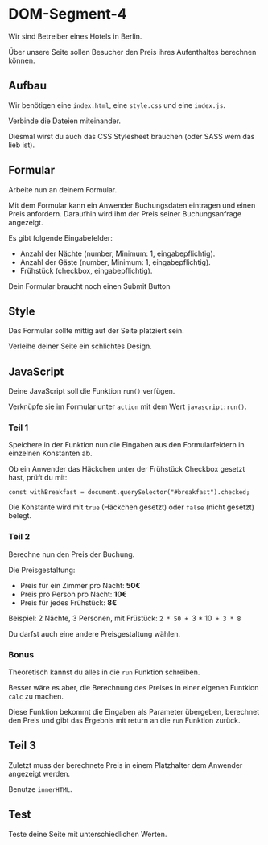 # DOM-Segment-4

Wir sind Betreiber eines Hotels in Berlin.

Über unsere Seite sollen Besucher den Preis ihres Aufenthaltes berechnen können.

## Aufbau
Wir benötigen eine `index.html`, eine `style.css` und eine `index.js`.

Verbinde die Dateien miteinander.

Diesmal wirst du auch das CSS Stylesheet brauchen (oder SASS wem das lieb ist).

## Formular
Arbeite nun an deinem Formular.

Mit dem Formular kann ein Anwender Buchungsdaten eintragen und einen Preis anfordern.
Daraufhin wird ihm der Preis seiner Buchungsanfrage angezeigt.

Es gibt folgende Eingabefelder:
* Anzahl der Nächte (number, Minimum: 1, eingabepflichtig).
* Anzahl der Gäste (number, Minimum: 1, eingabepflichtig).
* Frühstück (checkbox, eingabepflichtig).

Dein Formular braucht noch einen Submit Button

## Style
Das Formular sollte mittig auf der Seite platziert sein.

Verleihe deiner Seite ein schlichtes Design.

## JavaScript
Deine JavaScript soll die Funktion `run()` verfügen.

Verknüpfe sie im Formular unter `action` mit dem Wert `javascript:run()`.

### Teil 1

Speichere in der Funktion nun die Eingaben aus den Formularfeldern in einzelnen Konstanten ab.

Ob ein Anwender das Häckchen unter der Frühstück Checkbox gesetzt hast, prüft du mit:

`const withBreakfast = document.querySelector("#breakfast").checked;`

Die Konstante wird mit `true` (Häckchen gesetzt) oder `false` (nicht gesetzt) belegt.

### Teil 2

Berechne nun den Preis der Buchung.

Die Preisgestaltung:
* Preis für ein Zimmer pro Nacht: **50€**
* Preis pro Person pro Nacht: **10€**
* Preis für jedes Frühstück: **8€**

Beispiel: 2 Nächte, 3 Personen, mit Früstück: `2 * 50 + `3 * 10` + 3 * 8`

Du darfst auch eine andere Preisgestaltung wählen.

### Bonus
Theoretisch kannst du alles in die `run` Funktion schreiben.

Besser wäre es aber, die Berechnung des Preises in einer eigenen Funtkion `calc` zu machen.

Diese Funktion bekommt die Eingaben als Parameter übergeben, berechnet den Preis und gibt das Ergebnis mit return an die `run` Funktion zurück.

## Teil 3
Zuletzt muss der berechnete Preis in einem Platzhalter dem Anwender angezeigt werden.

Benutze `innerHTML`.

## Test
Teste deine Seite mit unterschiedlichen Werten.

